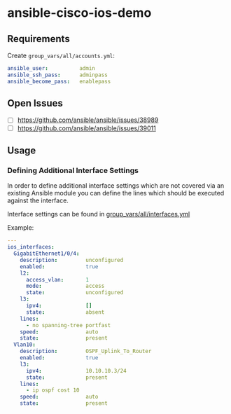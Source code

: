 # ansible-cisco-ios-demo

## Requirements

Create `group_vars/all/accounts.yml`:

```yaml
ansible_user:          admin
ansible_ssh_pass:      adminpass
ansible_become_pass:   enablepass
```

## Open Issues

-   [ ] <https://github.com/ansible/ansible/issues/38989>
-   [ ] <https://github.com/ansible/ansible/issues/39011>

## Usage

### Defining Additional Interface Settings

In order to define additional interface settings which are not covered via
an existing Ansible module you can define the lines which should be executed
against the interface.

Interface settings can be found in [group_vars/all/interfaces.yml](group_vars/all/interfaces.yml)

Example:

```yaml
---
ios_interfaces:
  GigabitEthernet1/0/4:
    description:         unconfigured
    enabled:             true
    l2:
      access_vlan:       1
      mode:              access
      state:             unconfigured
    l3:
      ipv4:              []
      state:             absent
    lines:
      - no spanning-tree portfast
    speed:               auto
    state:               present
  Vlan10:
    description:         OSPF_Uplink_To_Router
    enabled:             true
    l3:
      ipv4:              10.10.10.3/24
      state:             present
    lines:
      - ip ospf cost 10
    speed:               auto
    state:               present
```
